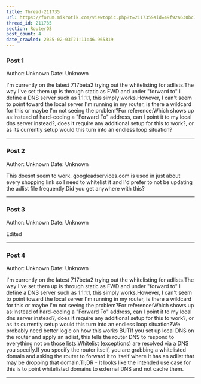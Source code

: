 ```yaml
---
title: Thread-211735
url: https://forum.mikrotik.com/viewtopic.php?t=211735&sid=49f92a630bc7970d8ca50523be880e8f
thread_id: 211735
section: RouterOS
post_count: 4
date_crawled: 2025-02-03T21:11:46.965319
---
```


### Post 1
Author: Unknown
Date: Unknown

I'm currently on the latest 7.17beta2 trying out the whitelisting for adlists.The way I've set them up is through static as FWD and under "forward to" I define a DNS server such as 1.1.1.1, this simply works.However, I can't seem to point toward the local server I'm running in my router, is there a wildcard for this or maybe I'm not seeing the problem?For reference:Which shows up as:Instead of hard-coding a "Forward To" address, can I point it to my local dns server instead?, does it require any additional setup for this to work?, or as its currently setup would this turn into an endless loop situation?

---
### Post 2
Author: Unknown
Date: Unknown

This doesnt seem to work. googleadservices.com is used in just about every shopping link so I need to whitelist it and I'd prefer to not be updating the adlist file frequently.Did you get anywhere with this?

---
### Post 3
Author: Unknown
Date: Unknown

Edited

---
### Post 4
Author: Unknown
Date: Unknown

I'm currently on the latest 7.17beta2 trying out the whitelisting for adlists.The way I've set them up is through static as FWD and under "forward to" I define a DNS server such as 1.1.1.1, this simply works.However, I can't seem to point toward the local server I'm running in my router, is there a wildcard for this or maybe I'm not seeing the problem?For reference:Which shows up as:Instead of hard-coding a "Forward To" address, can I point it to my local dns server instead?, does it require any additional setup for this to work?, or as its currently setup would this turn into an endless loop situation?We probably need better logic on how this works BUTIf you set up local DNS on the router and apply an adlist, this tells the router DNS to respond to everything not on those lists.Whitelist (exceptions) are resolved via a DNS you specify.If you specify the router itself, you are grabbing a whitelisted domain and asking the router to forward it to itself where it has an adlist that may be dropping that domain.Tl;DR - It looks like the intended use case for this is to point whitelisted domains to external DNS and not cache them.

---
